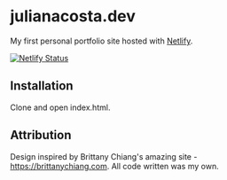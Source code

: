 # julianacosta.dev

My first personal portfolio site hosted with [Netlify](https://www.netlify.com/).

[![Netlify Status](https://api.netlify.com/api/v1/badges/a9028886-583f-4138-bad8-07d1374455fe/deploy-status)](https://app.netlify.com/sites/pensive-leavitt-c3de6b/deploys)

## Installation

Clone and open index.html.

## Attribution

Design inspired by Brittany Chiang's amazing site - https://brittanychiang.com. All code written was my own.